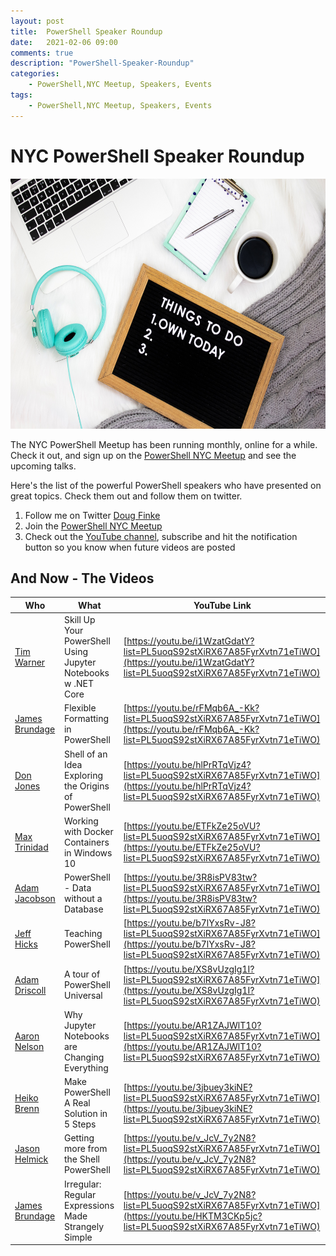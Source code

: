 ```yaml
---
layout: post
title:  PowerShell Speaker Roundup
date:   2021-02-06 09:00
comments: true
description: "PowerShell-Speaker-Roundup"
categories:
    - PowerShell,NYC Meetup, Speakers, Events
tags:
    - PowerShell,NYC Meetup, Speakers, Events
---
```


# NYC PowerShell Speaker Roundup

<!-- ![](/images/posts/videolists.jpg =300x300) -->

<img src="https://raw.githubusercontent.com/dfinke/dfinke.github.io/master/images/posts/videolists.jpg" width="600" height="400" />

The NYC PowerShell Meetup has been running monthly, online for a while. Check it out, and sign up on the [PowerShell NYC Meetup](https://www.meetup.com/NycPowershellMeetup) and see the upcoming talks.

Here's the list of the powerful PowerShell speakers who have presented on great topics. Check them out and follow them on twitter.

1. Follow me on Twitter [Doug Finke](https://twitter.com/dfinke)
1. Join the [PowerShell NYC Meetup](https://www.meetup.com/NycPowershellMeetup)
1. Check out the [YouTube channel](https://www.youtube.com/dougfinke), subscribe and hit the notification button so you know when future videos are posted

## And Now - The Videos

|Who|What|YouTube Link
|---|---|---
|[Tim Warner](https://twitter.com/TechTrainerTim)|Skill Up Your PowerShell Using Jupyter Notebooks w .NET Core|[https://youtu.be/i1WzatGdatY?list=PL5uoqS92stXiRX67A85FyrXvtn71eTiWO](https://youtu.be/i1WzatGdatY?list=PL5uoqS92stXiRX67A85FyrXvtn71eTiWO)
|[James Brundage](https://twitter.com/JamesBru)|Flexible Formatting in PowerShell|[https://youtu.be/rFMqb6A_-Kk?list=PL5uoqS92stXiRX67A85FyrXvtn71eTiWO](https://youtu.be/rFMqb6A_-Kk?list=PL5uoqS92stXiRX67A85FyrXvtn71eTiWO)
|[Don Jones](https://twitter.com/concentrateddon)|Shell of an Idea Exploring the Origins of PowerShell|[https://youtu.be/hlPrRTqVjz4?list=PL5uoqS92stXiRX67A85FyrXvtn71eTiWO](https://youtu.be/hlPrRTqVjz4?list=PL5uoqS92stXiRX67A85FyrXvtn71eTiWO)
|[Max Trinidad](https://twitter.com/MaxTrinidad)|Working with Docker Containers in Windows 10|[https://youtu.be/ETFkZe25oVU?list=PL5uoqS92stXiRX67A85FyrXvtn71eTiWO](https://youtu.be/ETFkZe25oVU?list=PL5uoqS92stXiRX67A85FyrXvtn71eTiWO)
|[Adam Jacobson](https://www.meetup.com/NycPowershellMeetup/events/270226105/)|PowerShell - Data without a Database|[https://youtu.be/3R8isPV83tw?list=PL5uoqS92stXiRX67A85FyrXvtn71eTiWO](https://youtu.be/3R8isPV83tw?list=PL5uoqS92stXiRX67A85FyrXvtn71eTiWO)
|[Jeff Hicks](https://twitter.com/JeffHicks)|Teaching PowerShell|[https://youtu.be/b7lYxsRv-J8?list=PL5uoqS92stXiRX67A85FyrXvtn71eTiWO](https://youtu.be/b7lYxsRv-J8?list=PL5uoqS92stXiRX67A85FyrXvtn71eTiWO)
|[Adam Driscoll](https://twitter.com/adamdriscoll)|A tour of PowerShell Universal|[https://youtu.be/XS8vUzgIg1I?list=PL5uoqS92stXiRX67A85FyrXvtn71eTiWO](https://youtu.be/XS8vUzgIg1I?list=PL5uoqS92stXiRX67A85FyrXvtn71eTiWO)
|[Aaron Nelson](https://twitter.com/SQLvariant)|Why Jupyter Notebooks are Changing Everything|[https://youtu.be/AR1ZAJWlT10?list=PL5uoqS92stXiRX67A85FyrXvtn71eTiWO](https://youtu.be/AR1ZAJWlT10?list=PL5uoqS92stXiRX67A85FyrXvtn71eTiWO)
|[Heiko Brenn](https://twitter.com/HeikoBrenn)|Make PowerShell A Real Solution in 5 Steps|[https://youtu.be/3jbuey3kiNE?list=PL5uoqS92stXiRX67A85FyrXvtn71eTiWO](https://youtu.be/3jbuey3kiNE?list=PL5uoqS92stXiRX67A85FyrXvtn71eTiWO)
|[Jason Helmick](https://twitter.com/theJasonHelmick)|Getting more from the Shell PowerShell|[https://youtu.be/v_JcV_7y2N8?list=PL5uoqS92stXiRX67A85FyrXvtn71eTiWO](https://youtu.be/v_JcV_7y2N8?list=PL5uoqS92stXiRX67A85FyrXvtn71eTiWO)
|[James Brundage](https://twitter.com/JamesBru)|Irregular: Regular Expressions Made Strangely Simple|[https://youtu.be/v_JcV_7y2N8?list=PL5uoqS92stXiRX67A85FyrXvtn71eTiWO](https://youtu.be/HKTM3CKp5jc?list=PL5uoqS92stXiRX67A85FyrXvtn71eTiWO)